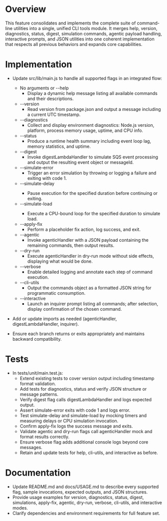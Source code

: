 # Overview
This feature consolidates and implements the complete suite of command-line utilities into a single, unified CLI tools module. It merges help, version, diagnostics, status, digest, simulation commands, agentic payload handling, interactive prompts, and JSON utilities into one coherent implementation that respects all previous behaviors and expands core capabilities.

# Implementation

- Update src/lib/main.js to handle all supported flags in an integrated flow:
  - No arguments or --help
    - Display a dynamic help message listing all available commands and their descriptions.
  - --version
    - Read version from package.json and output a message including a current UTC timestamp.
  - --diagnostics
    - Collect and display environment diagnostics: Node.js version, platform, process memory usage, uptime, and CPU info.
  - --status
    - Produce a runtime health summary including event loop lag, memory statistics, and uptime.
  - --digest
    - Invoke digestLambdaHandler to simulate SQS event processing and output the resulting event object or messageId.
  - --simulate-error
    - Trigger an error simulation by throwing or logging a failure and exiting with code 1.
  - --simulate-delay <ms>
    - Pause execution for the specified duration before continuing or exiting.
  - --simulate-load <ms>
    - Execute a CPU-bound loop for the specified duration to simulate load.
  - --apply-fix
    - Perform a placeholder fix action, log success, and exit.
  - --agentic
    - Invoke agenticHandler with a JSON payload containing the remaining commands, then output results.
  - --dry-run
    - Execute agenticHandler in dry-run mode without side effects, displaying what would be done.
  - --verbose
    - Enable detailed logging and annotate each step of command execution.
  - --cli-utils
    - Output the commands object as a formatted JSON string for programmatic consumption.
  - --interactive
    - Launch an inquirer prompt listing all commands; after selection, display confirmation of the chosen command.

- Add or update imports as needed (agenticHandler, digestLambdaHandler, inquirer).
- Ensure each branch returns or exits appropriately and maintains backward compatibility.

# Tests

- In tests/unit/main.test.js:
  - Extend existing tests to cover version output including timestamp format validation.
  - Add tests for diagnostics, status and verify JSON structure or message patterns.
  - Verify digest flag calls digestLambdaHandler and logs expected output.
  - Assert simulate-error exits with code 1 and logs error.
  - Test simulate-delay and simulate-load by mocking timers and measuring delays or CPU simulation invocation.
  - Confirm apply-fix logs the success message and exits.
  - Validate agentic and dry-run flags call agenticHandler mock and format results correctly.
  - Ensure verbose flag adds additional console logs beyond core messages.
  - Retain and update tests for help, cli-utils, and interactive as before.

# Documentation

- Update README.md and docs/USAGE.md to describe every supported flag, sample invocations, expected outputs, and JSON structures.
- Provide usage examples for version, diagnostics, status, digest, simulations, apply-fix, agentic, dry-run, verbose, cli-utils, and interactive modes.
- Clarify dependencies and environment requirements for full feature set.